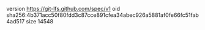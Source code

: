 version https://git-lfs.github.com/spec/v1
oid sha256:4b371acc50f80fdd3c87cce891cfea34abec926a5881af0fe66fc51fab4ad517
size 14548
